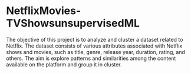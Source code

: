 # NetflixMovies-TVShowsunsupervisedML
The objective of this project is to analyze and cluster a dataset related to Netflix. The dataset consists of various attributes associated with Netflix shows and movies, such as title, genre, release year, duration, rating, and others. The aim is explore patterns and similarities among the content available on the platform and group it in cluster.
